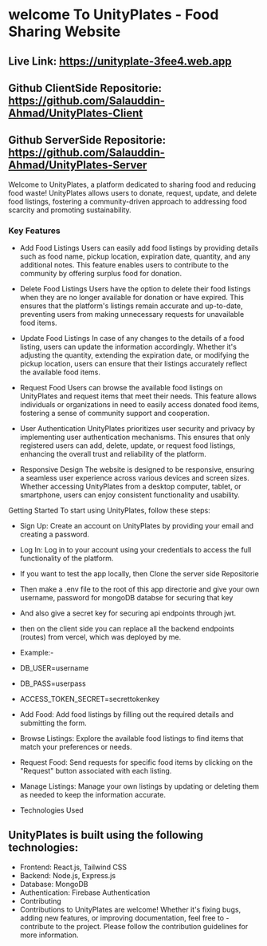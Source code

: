 
# welcome To UnityPlates - Food Sharing Website
## Live Link: https://unityplate-3fee4.web.app
## Github ClientSide Repositorie: https://github.com/Salauddin-Ahmad/UnityPlates-Client
## Github ServerSide Repositorie: https://github.com/Salauddin-Ahmad/UnityPlates-Server

Welcome to UnityPlates, a platform dedicated to sharing food and reducing food waste! UnityPlates allows users to donate, request, update, and delete food listings, fostering a community-driven approach to addressing food scarcity and promoting sustainability.

### Key Features
- Add Food Listings
Users can easily add food listings by providing details such as food name, pickup location, expiration date, quantity, and any additional notes. This feature enables users to contribute to the community by offering surplus food for donation.

- Delete Food Listings
Users have the option to delete their food listings when they are no longer available for donation or have expired. This ensures that the platform's listings remain accurate and up-to-date, preventing users from making unnecessary requests for unavailable food items.

- Update Food Listings
In case of any changes to the details of a food listing, users can update the information accordingly. Whether it's adjusting the quantity, extending the expiration date, or modifying the pickup location, users can ensure that their listings accurately reflect the available food items.

- Request Food
Users can browse the available food listings on UnityPlates and request items that meet their needs. This feature allows individuals or organizations in need to easily access donated food items, fostering a sense of community support and cooperation.

- User Authentication
UnityPlates prioritizes user security and privacy by implementing user authentication mechanisms. This ensures that only registered users can add, delete, update, or request food listings, enhancing the overall trust and reliability of the platform.

- Responsive Design
The website is designed to be responsive, ensuring a seamless user experience across various devices and screen sizes. Whether accessing UnityPlates from a desktop computer, tablet, or smartphone, users can enjoy consistent functionality and usability.

Getting Started
To start using UnityPlates, follow these steps:

- Sign Up: Create an account on UnityPlates by providing your email and creating a password.
- Log In: Log in to your account using your credentials to access the full functionality of the platform.
- If you want to test the app locally, then Clone the server side Repositorie
- Then make a .env file to the root of this app directorie and  give your own username, password for mongoDB databse for securing that key
- And also give a secret key for securing api endpoints through jwt.
- then on the client side you can replace all the backend endpoints (routes) from vercel, which was deployed by me.
- Example:-
- DB_USER=username
- DB_PASS=userpass
- ACCESS_TOKEN_SECRET=secrettokenkey



- Add Food: Add food listings by filling out the required details and submitting the form.
- Browse Listings: Explore the available food listings to find items that match your preferences or needs.
- Request Food: Send requests for specific food items by clicking on the "Request" button associated with each listing.
- Manage Listings: Manage your own listings by updating or deleting them as needed to keep the information accurate.
- Technologies Used


## UnityPlates is built using the following technologies:

- Frontend: React.js, Tailwind CSS
- Backend: Node.js, Express.js
- Database: MongoDB
- Authentication: Firebase Authentication
- Contributing
- Contributions to UnityPlates are welcome! Whether it's fixing bugs, adding new features, or improving documentation, feel free to - contribute to the project. Please follow the contribution guidelines for more information.
